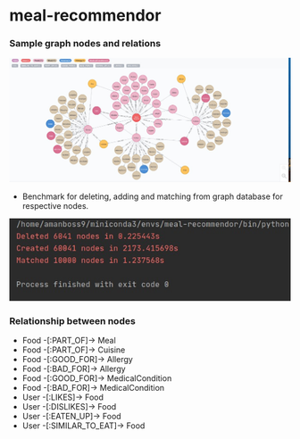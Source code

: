 # meal-recommendor

### Sample graph nodes and relations
![alt text](https://github.com/amanboss9/meal-recommendor/blob/master/assets/img/graph.jpeg?raw=true)

* Benchmark for deleting, adding and matching from graph database for respective nodes. 

![alt text](https://github.com/amanboss9/meal-recommendor/blob/master/assets/img/test_results.jpeg?raw=true)

### Relationship between nodes

 - Food -[:PART_OF]-> Meal
 - Food -[:PART_OF]-> Cuisine
 - Food -[:GOOD_FOR]-> Allergy
 - Food -[:BAD_FOR]-> Allergy
 - Food -[:GOOD_FOR]-> MedicalCondition
 - Food -[:BAD_FOR]-> MedicalCondition
 - User -[:LIKES]-> Food
 - User -[:DISLIKES]-> Food
 - User -[:EATEN_UP]-> Food
 - User -[:SIMILAR_TO_EAT]-> Food
 